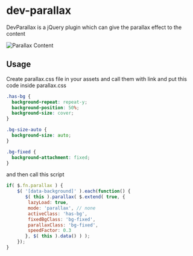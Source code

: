 # dev-parallax


DevParallax is a jQuery plugin which can give the parallax effect to the content

![Parallax Content](/clue-parallax.gif)

## Usage

Create parallax.css file in your assets and call them with link and put this code inside parallax.css

```css
.has-bg {
  background-repeat: repeat-y;
  background-position: 50%;
  background-size: cover;
}

.bg-size-auto {
  background-size: auto;
}

.bg-fixed {
  background-attachment: fixed;
}
```

and then call this script

```javascript
if( $.fn.parallax ) {
	$( '[data-background]' ).each(function() {
	   $( this ).parallax( $.extend( true, {
		lazyLoad: true, 
		mode: 'parallax', // none
		activeClass: 'has-bg', 
		fixedBgClass: 'bg-fixed', 
		parallaxClass: 'bg-fixed', 
		speedFactor: 0.3
	   }, $( this ).data() ) );
	});
}

```
